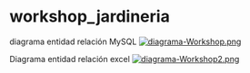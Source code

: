 # workshop_jardineria

diagrama entidad relación MySQL
[![diagrama-Workshop.png](https://i.postimg.cc/R0XY9mYV/diagrama-Workshop.png)](https://postimg.cc/zLH7Ss59)

Diagrama entidad relación excel
[![diagrama-Workshop2.png](https://i.postimg.cc/7YSw4CnH/diagrama-Workshop2.png)](https://postimg.cc/vc8pLZKk)
